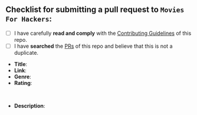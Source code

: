 <!--
  Hi there! Thank you for submitting a PR!

  Before submitting, let's make sure of a few things.
  Please ensure the following boxes are ticked if they apply.
  If they do not, please try and fulfill them first.
-->

<!-- Checked checkbox should look like this: [x] -->

## Checklist for submitting a pull request to `Movies For Hackers`:

- [ ] I have carefully **read and comply** with the [Contributing Guidelines](https://github.com/k4m4/movies-for-hackers/blob/master/contributing.md) of this repo.
- [ ] I have **searched** the [PRs](https://github.com/k4m4/movies-for-hackers/pulls) of this repo and believe that this is not a duplicate.

<!-- 
  Once all boxes are ticked, it would be very helpful if you could fill in the
  following list with the appropriate information. 
--> 

- **Title**: <!-- Replace with movie's title -->
- **Link**: <!-- Replace with IMDb link -->
- **Genre**: <!-- Replace with genre -->
- **Rating**: <!-- Replace with IMDb rating -->

<!-- It would also be great if you could add a brief description of the movie! Thanks again! 🙌 ❤ --><br/ >

- **Description**: <!-- Replace with short description -->
